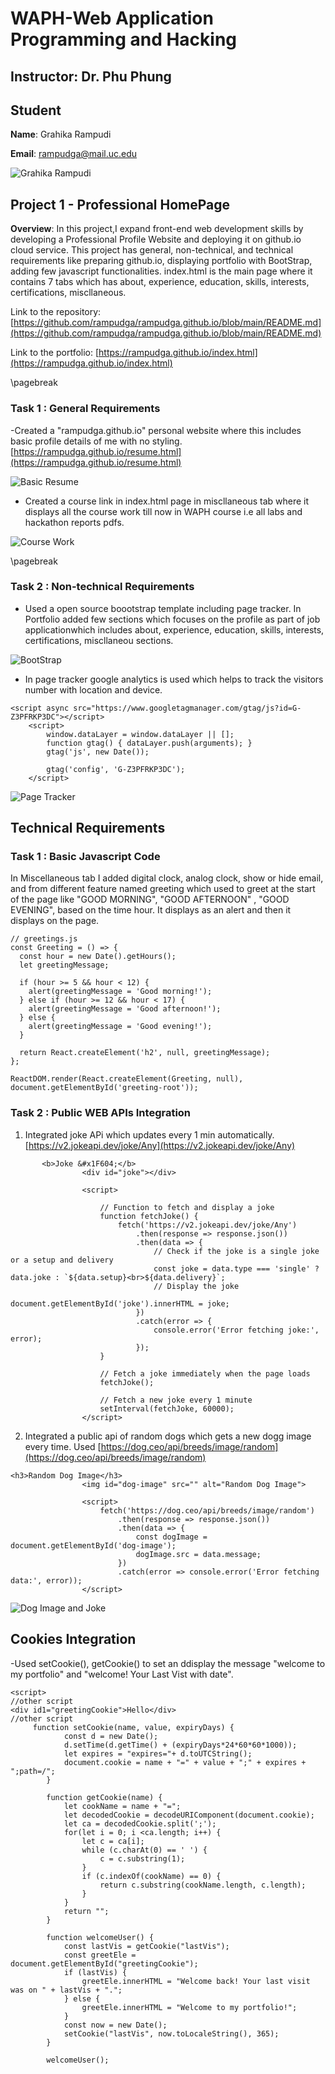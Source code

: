 
# WAPH-Web Application Programming and Hacking

## Instructor: Dr. Phu Phung

## Student

**Name**: Grahika Rampudi

**Email**: rampudga@mail.uc.edu

![Grahika Rampudi](headshot.jpg)


## Project 1 - Professional HomePage

**Overview**: In this project,I expand front-end web development skills by developing a Professional Profile Website and deploying it on github.io cloud service. This project has general, non-technical, and technical requirements like preparing github.io, displaying portfolio with BootStrap, adding few javascript functionalities. index.html is the main page where it contains 7 tabs which has about, experience, education, skills, interests, certifications, miscllaneous.


Link to the repository:
[https://github.com/rampudga/rampudga.github.io/blob/main/README.md](https://github.com/rampudga/rampudga.github.io/blob/main/README.md)

Link to the portfolio:
[https://rampudga.github.io/index.html](https://rampudga.github.io/index.html)

\pagebreak

### Task 1 : General Requirements
 -Created a "rampudga.github.io" personal website where this includes basic profile details of me with no styling. [https://rampudga.github.io/resume.html](https://rampudga.github.io/resume.html)

 ![Basic Resume](/images/part1.png)

- Created a course link in index.html page in miscllaneous tab where it displays all the course work till now in WAPH course i.e all labs and hackathon reports pdfs.

![Course Work](/images/part2.png)

\pagebreak
### Task 2 : Non-technical Requirements
- Used a open source boootstrap template including page tracker. In Portfolio added few sections which focuses on the profile as part of job applicationwhich includes about, experience, education, skills, interests, certifications, miscllaneou sections.

![BootStrap](/images/part4.png)

- In page tracker google analytics is used which helps to track the visitors number with location and device.

```JS
<script async src="https://www.googletagmanager.com/gtag/js?id=G-Z3PFRKP3DC"></script>
    <script>
        window.dataLayer = window.dataLayer || [];
        function gtag() { dataLayer.push(arguments); }
        gtag('js', new Date());

        gtag('config', 'G-Z3PFRKP3DC');
    </script>
```
![Page Tracker](/images/part3.png)


## Technical Requirements

### Task 1 : Basic Javascript Code
In Miscellaneous tab I added digital clock, analog clock, show or hide email, and from different feature named greeting which used to greet at the start of the page like "GOOD MORNING", "GOOD AFTERNOON" , "GOOD EVENING", based on the time hour. It displays as an alert and then it displays on the page.
```JS
// greetings.js
const Greeting = () => {
  const hour = new Date().getHours();
  let greetingMessage;

  if (hour >= 5 && hour < 12) {
    alert(greetingMessage = 'Good morning!');
  } else if (hour >= 12 && hour < 17) {
    alert(greetingMessage = 'Good afternoon!');
  } else {
    alert(greetingMessage = 'Good evening!');
  }

  return React.createElement('h2', null, greetingMessage);
};

ReactDOM.render(React.createElement(Greeting, null), document.getElementById('greeting-root'));
```

### Task 2 : Public WEB APIs Integration
1. Integrated joke APi which updates every 1 min automatically. [https://v2.jokeapi.dev/joke/Any](https://v2.jokeapi.dev/joke/Any) 
```JS
       <b>Joke &#x1F604;</b>
                <div id="joke"></div>
                
                <script>
                
                    // Function to fetch and display a joke
                    function fetchJoke() {
                        fetch('https://v2.jokeapi.dev/joke/Any')
                            .then(response => response.json())
                            .then(data => {
                                // Check if the joke is a single joke or a setup and delivery
                                const joke = data.type === 'single' ? data.joke : `${data.setup}<br>${data.delivery}`;
                                // Display the joke
                                document.getElementById('joke').innerHTML = joke;
                            })
                            .catch(error => {
                                console.error('Error fetching joke:', error);
                            });
                    }
            
                    // Fetch a joke immediately when the page loads
                    fetchJoke();
            
                    // Fetch a new joke every 1 minute
                    setInterval(fetchJoke, 60000);
                </script>
```
2. Integrated a public api of random dogs which gets a new dogg image every time. Used [https://dog.ceo/api/breeds/image/random](https://dog.ceo/api/breeds/image/random)

```JS
<h3>Random Dog Image</h3>
                <img id="dog-image" src="" alt="Random Dog Image">
            
                <script>
                    fetch('https://dog.ceo/api/breeds/image/random')
                        .then(response => response.json())
                        .then(data => {
                            const dogImage = document.getElementById('dog-image');
                            dogImage.src = data.message;
                        })
                        .catch(error => console.error('Error fetching data:', error));
                </script>
```
![Dog Image and Joke](/images/part5.png)

## Cookies Integration
-Used setCookie(), getCookie() to set an ddisplay the message "welcome to my portfolio" and "welcome! Your Last Vist with date".
```JS
<script>
//other script
<div id1="greetingCookie">Hello</div>
//other script
     function setCookie(name, value, expiryDays) {
            const d = new Date();
            d.setTime(d.getTime() + (expiryDays*24*60*60*1000));
            let expires = "expires="+ d.toUTCString();
            document.cookie = name + "=" + value + ";" + expires + ";path=/";
        }

        function getCookie(name) {
            let cookName = name + "=";
            let decodedCookie = decodeURIComponent(document.cookie);
            let ca = decodedCookie.split(';');
            for(let i = 0; i <ca.length; i++) {
                let c = ca[i];
                while (c.charAt(0) == ' ') {
                    c = c.substring(1);
                }
                if (c.indexOf(cookName) == 0) {
                    return c.substring(cookName.length, c.length);
                }
            }
            return "";
        }

        function welcomeUser() {
            const lastVis = getCookie("lastVis");
            const greetEle = document.getElementById("greetingCookie");
            if (lastVis) {
                greetEle.innerHTML = "Welcome back! Your last visit was on " + lastVis + ".";
            } else {
                greetEle.innerHTML = "Welcome to my portfolio!";
            }
            const now = new Date();
            setCookie("lastVis", now.toLocaleString(), 365);
        }

        welcomeUser();
```

